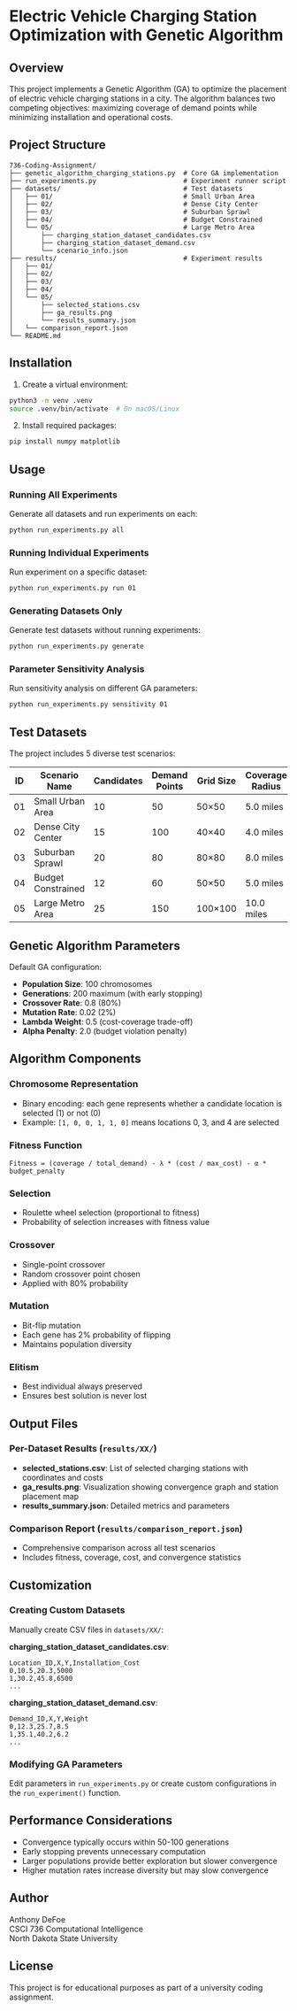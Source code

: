 # Electric Vehicle Charging Station Optimization with Genetic Algorithm

## Overview
This project implements a Genetic Algorithm (GA) to optimize the placement of electric vehicle charging stations in a city. The algorithm balances two competing objectives: maximizing coverage of demand points while minimizing installation and operational costs.

## Project Structure

```
736-Coding-Assignment/
├── genetic_algorithm_charging_stations.py  # Core GA implementation
├── run_experiments.py                      # Experiment runner script
├── datasets/                               # Test datasets
│   ├── 01/                                 # Small Urban Area
│   ├── 02/                                 # Dense City Center
│   ├── 03/                                 # Suburban Sprawl
│   ├── 04/                                 # Budget Constrained
│   └── 05/                                 # Large Metro Area
│       ├── charging_station_dataset_candidates.csv
│       ├── charging_station_dataset_demand.csv
│       └── scenario_info.json
├── results/                                # Experiment results
│   ├── 01/
│   ├── 02/
│   ├── 03/
│   ├── 04/
│   └── 05/
│       ├── selected_stations.csv
│       ├── ga_results.png
│       └── results_summary.json
│   └── comparison_report.json
└── README.md
```

## Installation

1. Create a virtual environment:
```bash
python3 -m venv .venv
source .venv/bin/activate  # On macOS/Linux
```

2. Install required packages:
```bash
pip install numpy matplotlib
```

## Usage

### Running All Experiments

Generate all datasets and run experiments on each:

```bash
python run_experiments.py all
```

### Running Individual Experiments

Run experiment on a specific dataset:

```bash
python run_experiments.py run 01
```

### Generating Datasets Only

Generate test datasets without running experiments:

```bash
python run_experiments.py generate
```

### Parameter Sensitivity Analysis

Run sensitivity analysis on different GA parameters:

```bash
python run_experiments.py sensitivity 01
```

## Test Datasets

The project includes 5 diverse test scenarios:

| ID | Scenario Name          | Candidates | Demand Points | Grid Size | Coverage Radius | Budget    |
|----|------------------------|------------|---------------|-----------|-----------------|-----------|
| 01 | Small Urban Area       | 10         | 50            | 50×50     | 5.0 miles       | $50,000   |
| 02 | Dense City Center      | 15         | 100           | 40×40     | 4.0 miles       | $75,000   |
| 03 | Suburban Sprawl        | 20         | 80            | 80×80     | 8.0 miles       | $100,000  |
| 04 | Budget Constrained     | 12         | 60            | 50×50     | 5.0 miles       | $30,000   |
| 05 | Large Metro Area       | 25         | 150           | 100×100   | 10.0 miles      | $150,000  |

## Genetic Algorithm Parameters

Default GA configuration:

- **Population Size**: 100 chromosomes
- **Generations**: 200 maximum (with early stopping)
- **Crossover Rate**: 0.8 (80%)
- **Mutation Rate**: 0.02 (2%)
- **Lambda Weight**: 0.5 (cost-coverage trade-off)
- **Alpha Penalty**: 2.0 (budget violation penalty)

## Algorithm Components

### Chromosome Representation
- Binary encoding: each gene represents whether a candidate location is selected (1) or not (0)
- Example: `[1, 0, 0, 1, 1, 0]` means locations 0, 3, and 4 are selected

### Fitness Function
```
Fitness = (coverage / total_demand) - λ * (cost / max_cost) - α * budget_penalty
```

### Selection
- Roulette wheel selection (proportional to fitness)
- Probability of selection increases with fitness value

### Crossover
- Single-point crossover
- Random crossover point chosen
- Applied with 80% probability

### Mutation
- Bit-flip mutation
- Each gene has 2% probability of flipping
- Maintains population diversity

### Elitism
- Best individual always preserved
- Ensures best solution is never lost

## Output Files

### Per-Dataset Results (`results/XX/`)
- **selected_stations.csv**: List of selected charging stations with coordinates and costs
- **ga_results.png**: Visualization showing convergence graph and station placement map
- **results_summary.json**: Detailed metrics and parameters

### Comparison Report (`results/comparison_report.json`)
- Comprehensive comparison across all test scenarios
- Includes fitness, coverage, cost, and convergence statistics

## Customization

### Creating Custom Datasets

Manually create CSV files in `datasets/XX/`:

**charging_station_dataset_candidates.csv**:
```csv
Location_ID,X,Y,Installation_Cost
0,10.5,20.3,5000
1,30.2,45.8,6500
...
```

**charging_station_dataset_demand.csv**:
```csv
Demand_ID,X,Y,Weight
0,12.3,25.7,8.5
1,35.1,40.2,6.2
...
```

### Modifying GA Parameters

Edit parameters in `run_experiments.py` or create custom configurations in the `run_experiment()` function.

## Performance Considerations

- Convergence typically occurs within 50-100 generations
- Early stopping prevents unnecessary computation
- Larger populations provide better exploration but slower convergence
- Higher mutation rates increase diversity but may slow convergence

## Author

Anthony DeFoe  
CSCI 736 Computational Intelligence  
North Dakota State University

## License

This project is for educational purposes as part of a university coding assignment.
